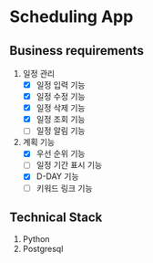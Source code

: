 # Scheduling App

## Business requirements 
1. 일정 관리
    * [x] 일정 입력 기능
    * [X] 일정 수정 기능
    * [X] 일정 삭제 기능
    * [X] 일정 조회 기능
    * [ ] 일정 알림 기능
2. 계획 기능
    * [X] 우선 순위 기능
    * [ ] 일정 기간 표시 기능
    * [X] D-DAY 기능
    * [ ] 키워드 링크 기능

## Technical Stack
1. Python
2. Postgresql
